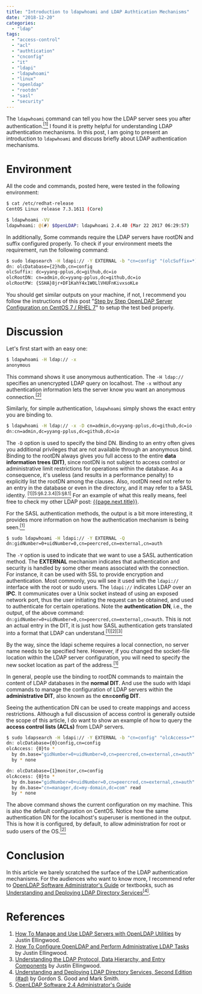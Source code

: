 ```yaml
---
title: "Introduction to ldapwhoami and LDAP Authtication Mechanisms"
date: "2018-12-20"
categories:
  - "ldap"
tags:
  - "access-control"
  - "acl"
  - "authtication"
  - "cnconfig"
  - "it"
  - "ldapi"
  - "ldapwhoami"
  - "linux"
  - "openldap"
  - "rootdn"
  - "sasl"
  - "security"
---
```


The `ldapwhoami` command can tell you how the LDAP server sees you after authentication.[<sup>\[1\]</sup>](#references) I found it is pretty helpful for understanding LDAP authentication mechanisms. In this post, I am going to present an introduction to `ldapwhoami` and discuss briefly about LDAP authentication mechanisms.


# Environment

All the code and commands, posted here, were tested in the following environment:

```bash
$ cat /etc/redhat-release
CentOS Linux release 7.3.1611 (Core)

$ ldapwhoami -VV
ldapwhoami: @(#) $OpenLDAP: ldapwhoami 2.4.40 (Mar 22 2017 06:29:57)
```

In additionally, Some commands require the LDAP servers have rootDN and suffix configured properly. To check if your environment meets the requirement, run the following command:

```bash
$ sudo ldapsearch -H ldapi:// -Y EXTERNAL -b "cn=config" "(olcSuffix=*)" olcSuffix olcRootDN olcRootPW -LLL -Q
dn: olcDatabase={2}hdb,cn=config
olcSuffix: dc=yyang-pplus,dc=github,dc=io
olcRootDN: cn=admin,dc=yyang-pplus,dc=github,dc=io
olcRootPW: {SSHA}8jr+DF1KahY4x1W0LlVHUFnKivxsoKLe
```

You should get similar outputs on your machine, if not, I recommend you follow the instructions of this post "[Step by Step OpenLDAP Server Configuration on CentOS 7 / RHEL 7](https://www.itzgeek.com/how-tos/linux/centos-how-tos/step-step-openldap-server-configuration-centos-7-rhel-7.html)" to setup the test bed properly.


# Discussion

Let's first start with an easy one:

```bash
$ ldapwhoami -H ldap:// -x
anonymous
```

This command shows it use anonymous authentication. The `-H ldap://` specifies an unencrypted LDAP query on localhost. The `-x` without any authentication information lets the server know you want an anonymous connection.[<sup>\[2\]</sup>](#references)

Similarly, for simple authentication, `ldapwhoami` simply shows the exact entry you are binding to.

```bash
$ ldapwhoami -H ldap:// -x -D cn=admin,dc=yyang-pplus,dc=github,dc=io -W
dn:cn=admin,dc=yyang-pplus,dc=github,dc=io
```

The `-D` option is used to specify the bind DN. Binding to an entry often gives you additional privileges that are not available through an anonymous bind. Binding to the rootDN always gives you full access to the entire **data information trees (DIT)**, since rootDN is not subject to access control or administrative limit restrictions for operations within the database. As a consequence, it's useless (and results in a performance penalty) to explicitly list the rootDN among the clauses. Also, rootDN need not refer to an entry in the database or even in the directory, and it may refer to a SASL identity. [<sup>\[1\]</sup>](#references)[<sup>\[5:§6.2.3.4\]</sup>](#references)[<sup>\[5:§8.1\]</sup>](#references) For an example of what this really means, feel free to check my other LDAP post: [{{page.next.title}}]({{page.next.url}}).

For the SASL authentication methods, the output is a bit more interesting, it provides more information on how the authentication mechanism is being seen.[<sup>\[1\]</sup>](#references)

```bash
$ sudo ldapwhoami -H ldapi:// -Y EXTERNAL -Q
dn:gidNumber=0+uidNumber=0,cn=peercred,cn=external,cn=auth
```

The `-Y` option is used to indicate that we want to use a SASL authentication method. The **EXTERNAL** mechanism indicates that authentication and security is handled by some other means associated with the connection. For instance, it can be used with SSL to provide encryption and authentication. Most commonly, you will see it used with the `ldapi://` interface with the root or sudo users. The `ldapi://` indicates LDAP over an **IPC**. It communicates over a Unix socket instead of using an exposed network port, thus the user initiating the request can be obtained, and used to authenticate for certain operations. Note the **authentication DN**, i.e., the output, of the above command: `dn:gidNumber=0+uidNumber=0,cn=peercred,cn=external,cn=auth`. This is not an actual entry in the DIT, it is just how SASL authentication gets translated into a format that LDAP can understand.[<sup>\[1\]</sup>](#references)[<sup>\[2\]</sup>](#references)[<sup>\[3\]</sup>](#references)

By the way, since the ldapi scheme requires a local connection, no server name needs to be specified here. However, if you changed the socket-file location within the LDAP server configuration, you will need to specify the new socket location as part of the address.[<sup>\[1\]</sup>](#references)

In general, people use the binding to rootDN commands to maintain the content of LDAP databases in the **normal DIT**. And use the sudo with ldapi commands to manage the configuration of LDAP servers within the **administrative DIT**, also known as the **cn=config DIT**.

Seeing the authentication DN can be used to create mappings and access restrictions. Although a full discussion of access control is generally outside the scope of this article, I do want to show an example of how to query the **access control lists (ACLs)** from LDAP servers.

```bash
$ sudo ldapsearch -H ldapi:// -Y EXTERNAL -b "cn=config" "olcAccess=*" olcAccess -LLL -Q
dn: olcDatabase={0}config,cn=config
olcAccess: {0}to *
  by dn.base="gidNumber=0+uidNumber=0,cn=peercred,cn=external,cn=auth" manage
  by * none

dn: olcDatabase={1}monitor,cn=config
olcAccess: {0}to *
  by dn.base="gidNumber=0+uidNumber=0,cn=peercred,cn=external,cn=auth" read
  by dn.base="cn=manager,dc=my-domain,dc=com" read
  by * none
```

The above command shows the current configuration on my machine. This is also the default configuration on CentOS. Notice how the same authentication DN for the localhost's superuser is mentioned in the output. This is how it is configured, by default, to allow administration for root or sudo users of the OS.[<sup>\[2\]</sup>](#references)


# Conclusion

In this article we barely scratched the surface of the LDAP authentication mechanisms. For the audiences who want to know more, I recommend refer to [OpenLDAP Software Administrator's Guide](https://www.openldap.org/doc/admin24/) or textbooks, such as [Understanding and Deploying LDAP Directory Services<sup>\[4\]</sup>](#references).


# References

1. [How To Manage and Use LDAP Servers with OpenLDAP Utilities](https://www.digitalocean.com/community/tutorials/how-to-manage-and-use-ldap-servers-with-openldap-utilities) by Justin Ellingwood.
1. [How To Configure OpenLDAP and Perform Administrative LDAP Tasks](https://www.digitalocean.com/community/tutorials/how-to-configure-openldap-and-perform-administrative-ldap-tasks) by Justin Ellingwood.
1. [Understanding the LDAP Protocol, Data Hierarchy, and Entry Components](https://www.digitalocean.com/community/tutorials/understanding-the-ldap-protocol-data-hierarchy-and-entry-components) by Justin Ellingwood.
1. [Understanding and Deploying LDAP Directory Services, Second Edition (#ad)](https://www.amazon.com) by Gordon S. Good and Mark Smith.
1. [OpenLDAP Software 2.4 Administrator's Guide](https://www.openldap.org/doc/admin24/index.html)
